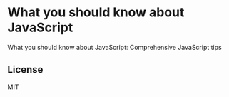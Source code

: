 # What you should know about JavaScript
What you should know about JavaScript: Comprehensive JavaScript tips

## License
MIT
